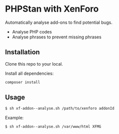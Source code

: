 # PHPStan with XenForo

Automatically analyse add-ons to find potential bugs.

- Analyse PHP codes
- Analyse phrases to prevent missing phrases

## Installation

Clone this repo to your local.

Install all dependencies:

```bash
composer install
```

## Usage

```bash
$ sh xf-addon--analyse.sh /path/to/xenforo addonId
```

Example:

```bash
$ sh xf-addon--analyse.sh /var/www/html XFMG
```
